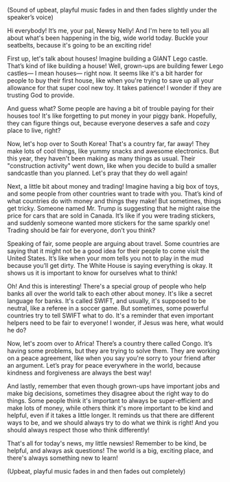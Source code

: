 (Sound of upbeat, playful music fades in and then fades slightly under the speaker’s voice)

Hi everybody! It’s me, your pal, Newsy Nelly! And I'm here to tell you all about what's been happening in the big, wide world today. Buckle your seatbelts, because it's going to be an exciting ride!

First up, let's talk about houses! Imagine building a GIANT Lego castle. That’s kind of like building a house! Well, grown-ups are building fewer Lego castles— I mean houses— right now. It seems like it's a bit harder for people to buy their first house, like when you're trying to save up all your allowance for that super cool new toy. It takes patience! I wonder if they are trusting God to provide.

And guess what? Some people are having a bit of trouble paying for their houses too! It's like forgetting to put money in your piggy bank. Hopefully, they can figure things out, because everyone deserves a safe and cozy place to live, right?

Now, let's hop over to South Korea! That's a country far, far away! They make lots of cool things, like yummy snacks and awesome electronics. But this year, they haven't been making as many things as usual. Their "construction activity" went down, like when you decide to build a smaller sandcastle than you planned. Let's pray that they do well again!

Next, a little bit about money and trading! Imagine having a big box of toys, and some people from other countries want to trade with you. That’s kind of what countries do with money and things they make! But sometimes, things get tricky. Someone named Mr. Trump is suggesting that he might raise the price for cars that are sold in Canada. It’s like if you were trading stickers, and suddenly someone wanted more stickers for the same sparkly one! Trading should be fair for everyone, don’t you think?

Speaking of fair, some people are arguing about travel. Some countries are saying that it might not be a good idea for their people to come visit the United States. It’s like when your mom tells you not to play in the mud because you’ll get dirty. The White House is saying everything is okay. It shows us it is important to know for ourselves what to think!

Oh! And this is interesting! There's a special group of people who help banks all over the world talk to each other about money. It's like a secret language for banks. It's called SWIFT, and usually, it's supposed to be neutral, like a referee in a soccer game. But sometimes, some powerful countries try to tell SWIFT what to do. It's a reminder that even important helpers need to be fair to everyone! I wonder, if Jesus was here, what would he do?

Now, let's zoom over to Africa! There’s a country there called Congo. It’s having some problems, but they are trying to solve them. They are working on a peace agreement, like when you say you're sorry to your friend after an argument. Let’s pray for peace everywhere in the world, because kindness and forgiveness are always the best way!

And lastly, remember that even though grown-ups have important jobs and make big decisions, sometimes they disagree about the right way to do things. Some people think it's important to always be super-efficient and make lots of money, while others think it's more important to be kind and helpful, even if it takes a little longer. It reminds us that there are different ways to be, and we should always try to do what we think is right! And you should always respect those who think differently!

That's all for today's news, my little newsies! Remember to be kind, be helpful, and always ask questions! The world is a big, exciting place, and there's always something new to learn!

(Upbeat, playful music fades in and then fades out completely)
